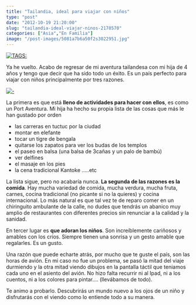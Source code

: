 ```yaml
---
title: "Tailandia, ideal para viajar con niños"
type: "post"
date: "2012-10-19 21:20:00"
slug: "tailandia-ideal-viajar-ninos-2178570"
categories: ["Asia","En Familia"]
image: "/post-images/5081a7b6a50f2s3022951.jpg"
---
```


 [![ TAGS:](/post-images/5081a7b6a50f2s3022951.jpg "detalle del Gran Palacio en Bangkok by missviajes")](/post-images/5081a7b6a50f2s3022951.jpg)

 Ya he vuelto. Acabo de regresar de mi aventura tailandesa con mi hija de 4 años y tengo que decir que ha sido todo un éxito. Es un país perfecto para viajar con niños principalmente por tres razones.

 [![ - ](/post-images/5081a720f17des1569562.jpg "granja de elefantes en Chiang Mai by missviajes")](/post-images/5081a720f17des1569562.jpg)

 La primera es que está **lleno de actividades para hacer con ellos**, es como un Port Aventura. Mi hija ha hecho su propia lista de las cosas que más le han gustado por orden

- las carreras en tuctuc por la ciudad
- montar en elefante
- tocar un tigre de bengala
- quitarse los zapatos para ver los budas de los templos
- el paseo en balsa (una balsa de 3cañas y un palo de bambú)
- ver delfines
- el masaje en los pies
- la cena tradicional Kantoke .....etc

 La lista sigue, pero no acabaría nunca. **La segunda de las razones es la comida**. Hay mucha variedad de comida, mucha verdura, mucha fruta, carnes, cocina tradicional (no picante si no la quieres) y cocina internacional. Lo más natural es que tal vez te de reparo comer en un chiringuito ambulante de la calle, no dudes que tendrás un abanico muy amplio de restaurantes con diferentes precios sin renunciar a la calidad y la sanidad.

 En tercer lugar es **que adoran los niños**. Son increíblemente cariñosos y amables con los críos. Siempre tienen una sonrisa y un gesto amable que regalarles. Es un gusto.

 Una razón que puede echarte atrás, por mucho que te guste el país, son las horas de avión. En mi caso no fue un problema, se pasó la mitad del viaje durmiendo y la otra mitad viendo dibujos en la pantalla táctil que teniamos cada uno en el asiento del avión. No hizo falta recurrir ni al Ipad, ni a los cuentos, ni a los colores para pintar.... (llevábamos de todo).

 Te animo a probarlo. Descubrirás un mundo nuevo a los ojos de un niño y disfrutarás con el viendo como lo entiende todo a su manera.